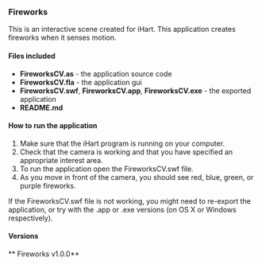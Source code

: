 ### Fireworks

This is an interactive scene created for iHart. This application creates fireworks when it senses motion.

#### Files included
* __FireworksCV.as__ - the application source code
* __FireworksCV.fla__ - the application gui
* __FireworksCV.swf__, __FireworksCV.app__, __FireworksCV.exe__ - the exported application
* __README.md__

#### How to run the application  
1. Make sure that the iHart program is running on your computer.
2. Check that the camera is working and that you have specified an appropriate interest area.
3. To run the application open the FireworksCV.swf file.
4. As you move in front of the camera, you should see red, blue, green, or purple fireworks.

If the FireworksCV.swf file is not working, you might need to re-export the application, or try with the .app or .exe versions (on OS X or Windows respectively).

#### Versions  
** Fireworks v1.0.0**
